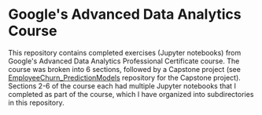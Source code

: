 # Google's Advanced Data Analytics Course
This repository contains completed exercises (Jupyter notebooks) from Google's Advanced Data Analytics Professional Certificate course. The course was broken into 6 sections, followed by a Capstone project (see [EmployeeChurn_PredictionModels](https://github.com/seancascarina/EmployeeChurn_PredictionModels) repository for the Capstone project). Sections 2-6 of the course each had multiple Jupyter notebooks that I completed as part of the course, which I have organized into subdirectories in this repository.
